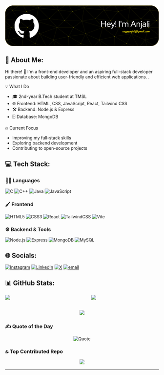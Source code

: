 ![Header](./github-header-image.png)


## 💫 About Me:
Hi there! 👋 I'm a front-end developer and an aspiring full-stack developer passionate about building user-friendly and efficient web applications. .

💡 What I Do
- 🎓 2nd-year B.Tech student at TMSL 
- 🌐 Frontend: HTML, CSS, JavaScript, React, Tailwind CSS
- 🛠 Backend: Node.js & Express
- 🗄️ Database: MongoDB


🔥 Current Focus
- Improving my full-stack skills
- Exploring backend development
- Contributing to open-source projects


## 💻 Tech Stack:

### 👩‍💻 Languages
![C](https://img.shields.io/badge/C-00599C?style=for-the-badge&logo=c&logoColor=white)
![C++](https://img.shields.io/badge/C++-00599C?style=for-the-badge&logo=c%2B%2B&logoColor=white)
![Java](https://img.shields.io/badge/Java-ED8B00?style=for-the-badge&logo=openjdk&logoColor=white)
![JavaScript](https://img.shields.io/badge/JavaScript-F7DF1E?style=for-the-badge&logo=javascript&logoColor=black)

### 🖌️ Frontend
![HTML5](https://img.shields.io/badge/HTML5-E34F26?style=for-the-badge&logo=html5&logoColor=white)
![CSS3](https://img.shields.io/badge/CSS3-1572B6?style=for-the-badge&logo=css3&logoColor=white)
![React](https://img.shields.io/badge/React-20232a?style=for-the-badge&logo=react&logoColor=61DAFB)
![TailwindCSS](https://img.shields.io/badge/Tailwind-38B2AC?style=for-the-badge&logo=tailwind-css&logoColor=white)
![Vite](https://img.shields.io/badge/Vite-646CFF?style=for-the-badge&logo=vite&logoColor=white)

### ⚙️ Backend & Tools
![Node.js](https://img.shields.io/badge/Node.js-339933?style=for-the-badge&logo=node.js&logoColor=white)
![Express](https://img.shields.io/badge/Express.js-404D59?style=for-the-badge&logo=express&logoColor=white)
![MongoDB](https://img.shields.io/badge/MongoDB-4EA94B?style=for-the-badge&logo=mongodb&logoColor=white)
![MySQL](https://img.shields.io/badge/MySQL-4479A1?style=for-the-badge&logo=mysql&logoColor=white)


## 🌐 Socials:

[![Instagram](https://img.shields.io/badge/Instagram-%23E4405F.svg?logo=Instagram&logoColor=white)](https://instagram.com/anjali_rayyy) [![LinkedIn](https://img.shields.io/badge/LinkedIn-%230077B5.svg?logo=linkedin&logoColor=white)](https://linkedin.com/in/anjali-ray-592200341) [![X](https://img.shields.io/badge/X-black.svg?logo=X&logoColor=white)](https://x.com/anjali95891) [![email](https://img.shields.io/badge/Email-D14836?logo=gmail&logoColor=white)](mailto:rayyyanjali@gmail.com) 


## 📊 GitHub Stats:

<div align="center">

<div align="center" style="display: flex; justify-content: space-between; gap: 30px; flex-wrap: wrap;">
  <img src="https://github-readme-stats.vercel.app/api?username=AnjaliRayyy&show_icons=true&theme=tokyonight&hide_border=false&count_private=true" width="42%"/>
  <img src="https://github-readme-streak-stats-eight.vercel.app?user=AnjaliRayyy&theme=tokyonight&hide_border=false&mode=daily" width="44%"/>
</div>
<br/><br/>  
<img src="https://github-readme-stats.vercel.app/api/top-langs/?username=AnjaliRayyy&layout=compact&theme=tokyonight&hide_border=false" width="50%"/>

</div>


### ✍️ Quote of the Day

<p align="center">
  <img src="https://quotes-github-readme.vercel.app/api?type=horizontal&theme=merko" alt="Quote"/>
</p>

### 🔝 Top Contributed Repo
<div align="center">
<img src="https://github-contributor-stats.vercel.app/api?username=AnjaliRayyy&limit=5&theme=dark&combine_all_yearly_contributions=true"/>
</div>

---

<!-- Created with 💖 by Anjali Ray -->
